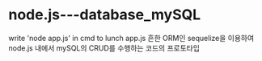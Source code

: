 # node.js---database_mySQL
write 'node app.js' in cmd to lunch app.js
흔한 ORM인 sequelize을 이용하여 node.js 내에서 mySQL의 CRUD를 수행하는 코드의 프로토타입
